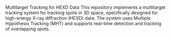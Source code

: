 Multitarget Tracking for HEXD Data
This repository implements a multitarget tracking system for tracking spots in 3D space, specifically designed for high-energy X-ray diffraction (HEXD) data. The system uses Multiple Hypothesis Tracking (MHT) and supports real-time detection and tracking of overlapping spots.
